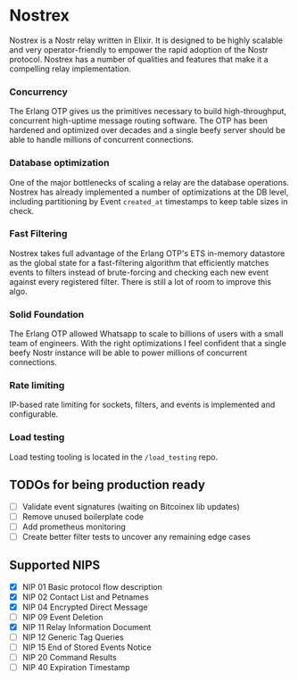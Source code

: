 
# Nostrex

Nostrex is a Nostr relay written in Elixir. It is designed to be highly scalable and very operator-friendly to empower the rapid adoption of the Nostr protocol. Nostrex has a number of qualities and features that make it a compelling relay implementation.

### Concurrency

The Erlang OTP gives us the primitives necessary to build high-throughput, concurrent high-uptime message routing software. The OTP has been hardened and optimized over decades and a single beefy server should be able to handle millions of concurrent connections.

### Database optimization

One of the major bottlenecks of scaling a relay are the database operations. Nostrex has already implemented a number of optimizations at the DB level, including partitioning by Event `created_at` timestamps to keep table sizes in check.

### Fast Filtering

Nostrex takes full advantage of the Erlang OTP's ETS in-memory datastore as the global state for a fast-filtering algorithm that efficiently matches events to filters instead of brute-forcing and checking each new event against every registered filter. There is still a lot of room to improve this algo.

### Solid Foundation

The Erlang OTP allowed Whatsapp to scale to billions of users with a small team of engineers. With the right optimizations I feel confident that a single beefy Nostr instance will be able to power millions of concurrent connections.

### Rate limiting

IP-based rate limiting for sockets, filters, and events is implemented and configurable.

### Load testing

Load testing tooling is located in the `/load_testing` repo.


## TODOs for being production ready
- [ ] Validate event signatures (waiting on Bitcoinex lib updates)
- [ ] Remove unused boilerplate code
- [ ] Add prometheus monitoring
- [ ] Create better filter tests to uncover any remaining edge cases

## Supported NIPS
- [X] NIP 01 Basic protocol flow description
- [X] NIP 02 Contact List and Petnames
- [X] NIP 04 Encrypted Direct Message
- [ ] NIP 09 Event Deletion
- [X] NIP 11 Relay Information Document
- [ ] NIP 12 Generic Tag Queries
- [ ] NIP 15 End of Stored Events Notice
- [ ] NIP 20 Command Results
- [ ] NIP 40 Expiration Timestamp
